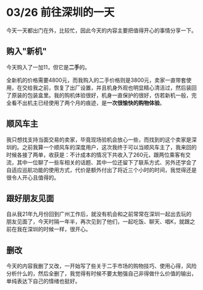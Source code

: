 # 03/26 前往深圳的一天

今天一天都出门在外，比较忙，因此今天的内容主要把值得开心的事情分享一下。

## 购入"新机"
今天购入了一加11，但它是**二手**的。

全新机的价格需要4800元，而我购入的二手价格则是3800元，卖家一直带套使用，在交给我之前，恢复了出厂设置，并且机身外观也明显精心清洁过，然后装回了原装的包装盒里。我的购机体验很好，机身一直保护的很好，仿若新机一般，完全看不出机主已经使用了两个月的痕迹，是**一次很愉快的购物体验**。

## 顺风车主
我只想找支持当面交易的卖家，毕竟现场验机会放心一些，而找到的这个卖家是深圳的。之前我算一个顺风车的深度用户，这次我终于可以当顺风车主了，我来回的时候各接了两单，收获是：不计成本的情况下共收入了260元，跟两位乘客有交流，其中一位聊了一些车相关的话题、其中一位还留下了联系方式、另外还学会了自适应巡航功能的使用方式，代价是额外付出了将近三个小时的时间，我觉得还是很令人开心且值得的。

## 跟好朋友见面
自从我21年九月份回到广州工作后，就没有机会和之前常常在深圳一起出去玩的朋友见面了，今天时隔一年半，再次见到了他们，一起吃饭、聊天、唱K，就跟之前在我在深圳的时候一样，很开心。

## 删改
今天的内容我删了又改，一开始写了些关于二手市场的购物技巧、使用心得，风险分析什么的，然后全删了，我觉得有时候不要太勉强自己非得做什么价值的输出，单纯表达下自己的情绪也挺好。
